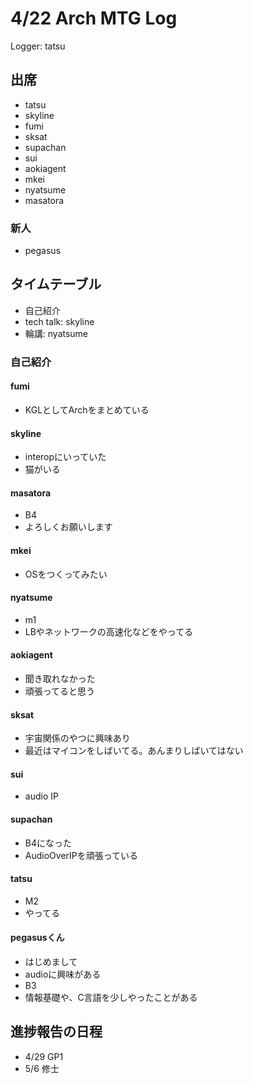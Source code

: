 # 4/22 Arch MTG Log

Logger: tatsu

## 出席

- tatsu
- skyline
- fumi
- sksat
- supachan
- sui
- aokiagent
- mkei
- nyatsume
- masatora

### 新人

- pegasus

## タイムテーブル

- 自己紹介
- tech talk: skyline
- 輪講: nyatsume

### 自己紹介

#### fumi

- KGLとしてArchをまとめている

#### skyline

- interopにいっていた
- 猫がいる

#### masatora

- B4
- よろしくお願いします

#### mkei

- OSをつくってみたい

#### nyatsume

- m1
- LBやネットワークの高速化などをやってる

#### aokiagent

- 聞き取れなかった
- 頑張ってると思う

#### sksat

- 宇宙関係のやつに興味あり
- 最近はマイコンをしばいてる。あんまりしばいてはない

#### sui

- audio IP

#### supachan

- B4になった
- AudioOverIPを頑張っている

#### tatsu

- M2
- やってる

#### pegasusくん

- はじめまして
- audioに興味がある
- B3
- 情報基礎や、C言語を少しやったことがある

## 進捗報告の日程

- 4/29 GP1
- 5/6 修士

